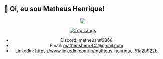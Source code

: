 ## 👋 Oi, eu sou Matheus Henrique!

<div align="center">
  
<img src="https://github.blog/wp-content/uploads/2018/10/46896184-b679fc80-ce30-11e8-88bf-921e9b788f7c.gif?resize=200%2C200" />
  
[![Top Langs](https://github-readme-stats.vercel.app/api/top-langs/?username=anuraghazra&langs_count=8)](https://github.com/anuraghazra/github-readme-stats)
  
- Discord: matheush#9368 
- Email: matheushenr941@gmail.com
- Linkedin: https://www.linkedin.com/in/matheus-henrique-51a2b922b
  
 
</div>

<!---
matheush9/matheush9 is a ✨ special ✨ repository because its `README.md` (this file) appears on your GitHub profile.
You can click the Preview link to take a look at your changes.
--->

